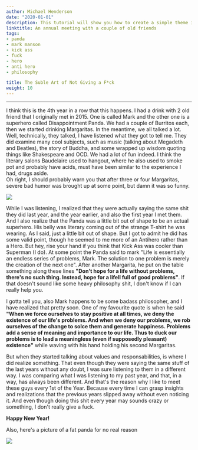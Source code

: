```yaml
---
author: Michael Henderson
date: "2020-01-01"
description: This tutorial will show you how to create a simple theme in Hugo.
linktitle: An annual meeting with a couple of old friends
tags:
- panda
- mark manson
- kick ass
- fuck
- hero
- anti hero
- philosophy

title: The Suble Art of Not Giving a F*ck
weight: 10
---
```

***
I think this is the 4th year in a row that this happens. I had a drink with 2 old friend that I originally met in 2015.<!--more-->
One is called Mark and the other one is a superhero called Disappointment Panda. We had a couple of Burritos each, then we started drinking Margaritas. In the meantime, we all talked a lot. Well, technically, they talked, I have listened what they got to tell me. They did examine many cool subjects, such as music (talking about Megadeth and Beatles), the story of Buddha, and some wrapped up wisdom quoting things like Shakespeare and OCD. We had a lot of fun indeed. I think the literary salons Baudelaire used to hangout, where he also used to smoke pot and probably have acids, must have been similar to the experience I had, drugs aside.\
Oh right, I should probably warn you that after three or four Margaritas, severe bad humor was brought up at some point, but damn it was so funny. 


![](/img/sub_cov.png)

While I was listening, I realized that they were actually saying the same shit they did last year, and the year earlier, and also the first year I met them.\
And I also realize that the Panda was a little bit out of shape to be an actual superhero. His belly was literary coming out of the strange T-shirt he was wearing. As I said, just a little bit out of shape. But I got to admit he did has some valid point, though he seemed to me more of an Antihero rather than a Hero. But hey, rise your hand if you think that Kick Ass was cooler than Superman (I do). At some point the Panda said to mark "Life is essentially an endless series of problems, Mark. The solution to one problem is merely the creation of the next one". After another Margarita, he put on the table something along these lines **"Don't hope for a life without problems, there's no such thing. Instead, hope for a lifell full of good problems"**. If that doesn't sound like some heavy philosophy shit, I don't know if I can really help you. 

I gotta tell you, also Mark happens to be some badass philosopher, and I have realized that pretty soon. One of my favourite quote is when he said **"When we force ourselves to stay positive at all times, we deny the existence of our life's problems. And when we deny our problems, we rob ourselves of the change to solce them and generate happiness. Problems add a sense of meaning and importance to our life. Thus to duck our problems is to lead a meaningless (even if supposedly pleasant) existence"** while waving with his hand holding his second Margaritas.

But when they started talking about values and responsabilities, is where I did realize something. That even though they were saying the same stuff of the last years without any doubt, I was sure listening to them in a different way. I was comparing what I was listening to my past year, and that, in a way, has always been different. And that's the reason why I like to meet these guys every 1st of the Year. Because every time I can grasp insights and realizations that the previous years slipped away without even noticing it. And even though doing this shit every year may sounds crazy or something, I don't really give a fuck.

**Happy New Year!**

Also, here's a picture of a fat panda for no real reason

![](/img/fat_panda.jpg)
